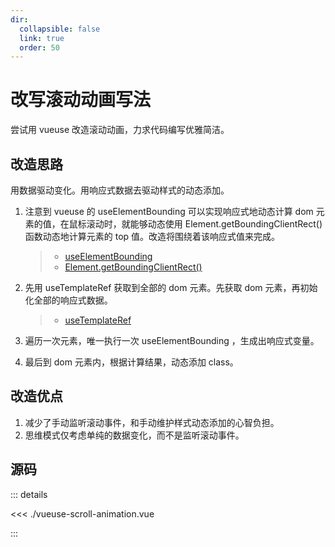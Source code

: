 ```yaml
---
dir:
  collapsible: false
  link: true
  order: 50
---
```


# 改写滚动动画写法

尝试用 vueuse 改造滚动动画，力求代码编写优雅简洁。

<demo vue="./vueuse-scroll-animation.vue" />

## 改造思路

用数据驱动变化。用响应式数据去驱动样式的动态添加。

1. 注意到 vueuse 的 useElementBounding 可以实现响应式地动态计算 dom 元素的值，在鼠标滚动时，就能够动态使用 Element.getBoundingClientRect() 函数动态地计算元素的 top 值。改造将围绕着该响应式值来完成。

   > - [useElementBounding](https://vueuse.org/core/useElementBounding/)
   > - [Element.getBoundingClientRect()](https://developer.mozilla.org/zh-CN/docs/Web/API/Element/getBoundingClientRect)

2. 先用 useTemplateRef 获取到全部的 dom 元素。先获取 dom 元素，再初始化全部的响应式数据。

   > - [useTemplateRef](https://cn.vuejs.org/api/composition-api-helpers.html#usetemplateref)

3. 遍历一次元素，唯一执行一次 useElementBounding ，生成出响应式变量。
4. 最后到 dom 元素内，根据计算结果，动态添加 class。

## 改造优点

1. 减少了手动监听滚动事件，和手动维护样式动态添加的心智负担。
2. 思维模式仅考虑单纯的数据变化，而不是监听滚动事件。

## 源码

::: details

<<< ./vueuse-scroll-animation.vue

:::
